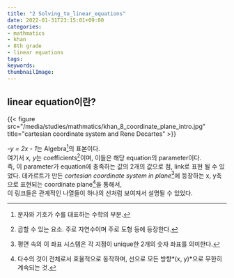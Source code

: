 ```yaml
---
title: "2 Solving_to_linear_equations"
date: 2022-01-31T23:15:01+09:00
categories:
- mathmatics
- khan
- 8th grade
- linear equations
tags:
keywords:
thumbnailImage:
---
```

## linear equation이란?

{{< figure src="/media/studies/mathmatics/khan_8_coordinate_plane_intro.jpg" title="cartesian coordinate system and Rene Decartes" >}}

*-y = 2x - 1*는 Algebra[^1]의 표본이다.  
  여기서 *x, y*는 coefficients[^2]이며, 이들은 해당 equation의 parameter이다.  
  즉, 이 parameter가 equation에 충족하는 값의 2개의 값으로 점, link로 표현 될 수 있었다.
  데카르트가 만든 *cortesian coordinate system in plane*[^3]에 등장하는 x, y축으로 표현되는 coordinate plane[^4]을 통해서,  
  이 링크들은 관계적인 나열들이 하나의 선처럼 보여져서 설명될 수 있었다.

[^1]: 문자와 기호가 수를 대표하는 수학의 부분.
[^2]: 곱할 수 있는 요소. 주로 자연수이며 주로 도형 등에 등장한다.
[^3]: 평면 속의 이 좌표 시스템은 각 지점이 unique한 2개의 숫자 좌표를 의미한다.
[^4]: 다수의 것이 전체로서 효율적으로 동작하며, 선으로 모든 방향*(x, y)*으로 무한히 계속되는 것.
